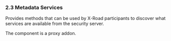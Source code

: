 ### 2.3 Metadata Services

Provides methods that can be used by X-Road participants to discover what services are available from the security server.

The component is a proxy addon.